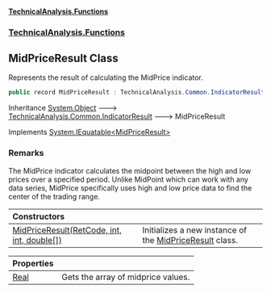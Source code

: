 #### [TechnicalAnalysis\.Functions](Atypical.TechnicalAnalysis.Functions.md 'Atypical\.TechnicalAnalysis\.Functions')
### [TechnicalAnalysis\.Functions](Atypical.TechnicalAnalysis.Functions.md#TechnicalAnalysis.Functions 'TechnicalAnalysis\.Functions')

## MidPriceResult Class

Represents the result of calculating the MidPrice indicator\.

```csharp
public record MidPriceResult : TechnicalAnalysis.Common.IndicatorResult, System.IEquatable<TechnicalAnalysis.Functions.MidPriceResult>
```

Inheritance [System\.Object](https://docs.microsoft.com/en-us/dotnet/api/System.Object 'System\.Object') &#129106; [TechnicalAnalysis\.Common\.IndicatorResult](https://docs.microsoft.com/en-us/dotnet/api/TechnicalAnalysis.Common.IndicatorResult 'TechnicalAnalysis\.Common\.IndicatorResult') &#129106; MidPriceResult

Implements [System\.IEquatable&lt;](https://docs.microsoft.com/en-us/dotnet/api/System.IEquatable-1 'System\.IEquatable\`1')[MidPriceResult](MidPriceResult.md 'TechnicalAnalysis\.Functions\.MidPriceResult')[&gt;](https://docs.microsoft.com/en-us/dotnet/api/System.IEquatable-1 'System\.IEquatable\`1')

### Remarks
The MidPrice indicator calculates the midpoint between the high and low prices
over a specified period\. Unlike MidPoint which can work with any data series,
MidPrice specifically uses high and low price data to find the center of the trading range\.

| Constructors | |
| :--- | :--- |
| [MidPriceResult\(RetCode, int, int, double\[\]\)](MidPriceResult.MidPriceResult(RetCode,int,int,double[]).md 'TechnicalAnalysis\.Functions\.MidPriceResult\.MidPriceResult\(TechnicalAnalysis\.Common\.RetCode, int, int, double\[\]\)') | Initializes a new instance of the [MidPriceResult](MidPriceResult.md 'TechnicalAnalysis\.Functions\.MidPriceResult') class\. |

| Properties | |
| :--- | :--- |
| [Real](MidPriceResult.Real.md 'TechnicalAnalysis\.Functions\.MidPriceResult\.Real') | Gets the array of midprice values\. |
